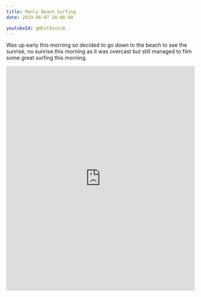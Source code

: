 ```yaml
---
title: Manly Beach Surfing
date: 2019-06-07 10:00:00

youtubeId: gHhzC9sshiA
---
```


Was up early this morning so decided to go down to the beach to see the sunrise, no sunrise this morning as it was overcast but still managed to  film some great surfing this morning.

<iframe width="100%" height="600px" src="https://www.youtube.com/embed/gHhzC9sshiA" title="YouTube video player" frameborder="0" allow="accelerometer; autoplay; clipboard-write; encrypted-media; gyroscope; picture-in-picture; web-share" allowfullscreen></iframe>